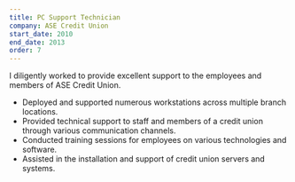 ```yaml
---
title: PC Support Technician
company: ASE Credit Union
start_date: 2010
end_date: 2013
order: 7
---
```

I diligently worked to provide excellent support to the employees and members of ASE Credit Union.

* Deployed and supported numerous workstations across multiple branch locations.
* Provided technical support to staff and members of a credit union through various communication channels.
* Conducted training sessions for employees on various technologies and software.
* Assisted in the installation and support of credit union servers and systems.